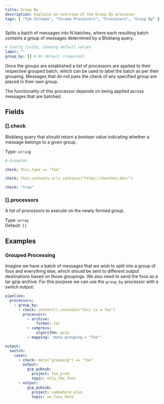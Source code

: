 ```yaml
---
title: Group By
description: Explains an overview of the Group By processor
tags: [ "Tyk Streams", "Stream Processors", "Processors", "Group By" ]
---
```


<!-- TODO add link to batching You can find out more about batching [in this doc](/docs/configuration/batching). -->
Splits a batch of messages into N batches, where each resulting batch contains a group of messages determined by a Bloblang query.

```yml
# Config fields, showing default values
label: ""
group_by: [] # No default (required)
```

Once the groups are established a list of processors are applied to their respective grouped batch, which can be used to label the batch as per their grouping. Messages that do not pass the check of any specified group are placed in their own group.

The functionality of this processor depends on being applied across messages that are batched.

<!-- TODO add link to batching You can find out more about batching [in this doc](/docs/configuration/batching). -->

## Fields

### [].check

<!-- TOD: Add link to Bloblang query -->
Bloblang query that should return a boolean value indicating whether a message belongs to a given group.


Type: `string`  

```yml
# Examples

check: this.type == "foo"

check: this.contents.urls.contains("https://benthos.dev/")

check: "true"
```

### [].processors

A list of processors to execute on the newly formed group.


Type: `array`  
Default: `[]`  

## Examples

### Grouped Processing

<!-- TODO: add link to switch output -->

Imagine we have a batch of messages that we wish to split into a group of foos and everything else, which should be sent to different output destinations based on those groupings. We also need to send the foos as a tar gzip archive. For this purpose we can use the `group_by` processor with a switch output:

```yaml
pipeline:
  processors:
    - group_by:
      - check: content().contains("this is a foo")
        processors:
          - archive:
              format: tar
          - compress:
              algorithm: gzip
          - mapping: 'meta grouping = "foo"'

output:
  switch:
    cases:
      - check: meta("grouping") == "foo"
        output:
          gcp_pubsub:
            project: foo_prod
            topic: only_the_foos
      - output:
          gcp_pubsub:
            project: somewhere_else
            topic: no_foos_here
```
